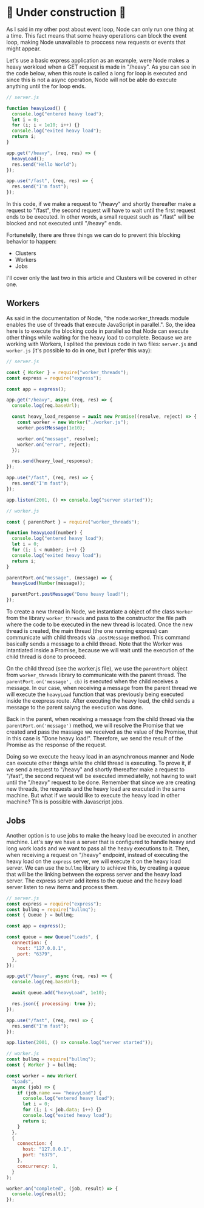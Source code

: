 # 🚧 Under construction 🚧

As I said in my other post about event loop, Node can only run one thing at a time. This fact means that some heavy operations can block the event loop, making Node unavailable to proccess new requests or events that might appear.

Let's use a basic express application as an example, were Node makes a heavy workload when a GET request is made in "/heavy". As you can see in the code below, when this route is called a long for loop is executed and since this is not a async operation, Node will not be able do execute anything until the for loop ends.

```js
// server.js

function heavyLoad() {
  console.log("entered heavy load");
  let i = 0;
  for (i; i < 1e10; i++) {}
  console.log("exited heavy load");
  return i;
}

app.get("/heavy", (req, res) => {
  heavyLoad();
  res.send("Hello World");
});

app.use("/fast", (req, res) => {
  res.send("I'm fast");
});
```

In this code, if we make a request to "/heavy" and shortly thereafter make a request to "/fast", the second request will have to wait until the first request ends to be executed. In other words, a small request such as "/fast" will be blocked and not executed until "/heavy" ends.

Fortunetelly, there are three things we can do to prevent this blocking behavior to happen:

- Clusters
- Workers
- Jobs

I'll cover only the last two in this article and Clusters will be covered in other one.

## Workers

As said in the documentation of Node, "the node:worker_threads module enables the use of threads that execute JavaScript in parallel.". So, the idea here is to execute the blocking code in parallel so that Node can execute other things while waiting for the heavy load to complete. Because we are working with Workers, I splited the previous code in two files: `server.js` and `worker.js` (it's possible to do in one, but I prefer this way):

```js
// server.js

const { Worker } = require("worker_threads");
const express = require("express");

const app = express();

app.get("/heavy", async (req, res) => {
  console.log(req.baseUrl);

  const heavy_load_response = await new Promise((resolve, reject) => {
    const worker = new Worker("./worker.js");
    worker.postMessage(1e10);

    worker.on("message", resolve);
    worker.on("error", reject);
  });

  res.send(heavy_load_response);
});

app.use("/fast", (req, res) => {
  res.send("I'm fast");
});

app.listen(2001, () => console.log("server started"));
```

```js
// worker.js

const { parentPort } = require("worker_threads");

function heavyLoad(number) {
  console.log("entered heavy load");
  let i = 0;
  for (i; i < number; i++) {}
  console.log("exited heavy load");
  return i;
}

parentPort.on("message", (message) => {
  heavyLoad(Number(message));

  parentPort.postMessage("Done heavy load!");
});
```

To create a new thread in Node, we instantiate a object of the class `Worker` from the library `worker_threads` and pass to the constructor the file path where the code to be executed in the new thread is located. Once the new thread is created, the main thread (the one running express) can communicate with child threads via `.postMessage` method. This command basically sends a message to a child thread. Note that the Worker was intantiated inside a Promise, because we will wait until the execution of the child thread is done to proceed.

On the child thread (see the worker.js file), we use the `parentPort` object from `worker_threads` library to communicate with the parent thread. The `parentPort.on('message', cb)` is executed when the child receives a message. In our case, when receiving a message from the parent thread we will execute the `heavyLoad` function that was previously being executed inside the exepress route. After executing the heavy load, the child sends a message to the parent saiyng the execution was done.

Back in the parent, when receiving a message from the child thread via the `parentPort.on('message')` method, we will resolve the Promise that we created and pass the massage we received as the value of the Promise, that in this case is "Done heavy load!". Therefore, we send the result of the Promise as the response of the request.

Doing so we execute the heavy load in an asynchronous manner and Node can execute other things while the child thread is executing. To prove it, if we send a request to "/heavy" and shortly thereafter make a request to "/fast", the second request will be executed immediatelly, not having to wait until the "/heavy" request to be done. Remember that since we are creating new threads, the requests and the heavy load are executed in the same machine. But what if we would like to execute the heavy load in other machine? This is possible with Javascript jobs.

## Jobs

Another option is to use jobs to make the heavy load be executed in another machine. Let's say we have a server that is configured to handle heavy and long work loads and we want to pass all the heavy executions to it. Then, when receiving a request on "/heavy" endpoint, instead of executing the heavy load on the `express` server, we will execute it on the heavy load server. We can use the `bullmq` library to achieve this, by creating a queue that will be the linking between the express server and the heavy load server. The express server add items to the queue and the heavy load server listen to new items and process them.

```js
// server.js
const express = require("express");
const bullmq = require("bullmq");
const { Queue } = bullmq;

const app = express();

const queue = new Queue("Loads", {
  connection: {
    host: "127.0.0.1",
    port: "6379",
  },
});

app.get("/heavy", async (req, res) => {
  console.log(req.baseUrl);

  await queue.add("heavyLoad", 1e10);

  res.json({ processing: true });
});

app.use("/fast", (req, res) => {
  res.send("I'm fast");
});

app.listen(2001, () => console.log("server started"));
```

```js
// worker.js
const bullmq = require("bullmq");
const { Worker } = bullmq;

const worker = new Worker(
  "Loads",
  async (job) => {
    if (job.name === "heavyLoad") {
      console.log("entered heavy load");
      let i = 0;
      for (i; i < job.data; i++) {}
      console.log("exited heavy load");
      return i;
    }
  },
  {
    connection: {
      host: "127.0.0.1",
      port: "6379",
    },
    concurrency: 1,
  }
);

worker.on("completed", (job, result) => {
  console.log(result);
});
```
